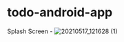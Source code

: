 # todo-android-app
Splash Screen -
![20210517_121628 (1)](https://user-images.githubusercontent.com/81878722/118472886-fd39dc80-b726-11eb-86fb-030141c52895.jpg)
